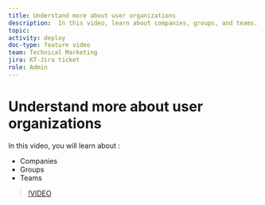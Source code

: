 ```yaml
---
title: Understand more about user organizations
description:  In this video, learn about companies, groups, and teams.
topic:
activity: deploy
doc-type: feature video
team: Technical Marketing
jira: KT-Jira ticket
role: Admin
---
```

# Understand more about user organizations

In this video, you will learn about :

* Companies
* Groups
* Teams

>[!VIDEO](https://video.tv.adobe.com/v/335068/?quality=12&learn=on)
